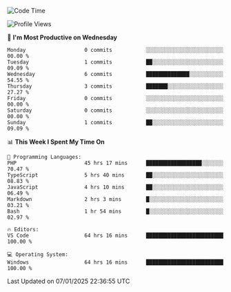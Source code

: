 <!--START_SECTION:waka-->
![Code Time](http://img.shields.io/badge/Code%20Time-3%2C796%20hrs%2045%20mins-blue)

![Profile Views](http://img.shields.io/badge/Profile%20Views-71-blue)

📅 **I'm Most Productive on Wednesday** 

```text
Monday                   0 commits           ░░░░░░░░░░░░░░░░░░░░░░░░░   00.00 % 
Tuesday                  1 commits           ██░░░░░░░░░░░░░░░░░░░░░░░   09.09 % 
Wednesday                6 commits           ██████████████░░░░░░░░░░░   54.55 % 
Thursday                 3 commits           ███████░░░░░░░░░░░░░░░░░░   27.27 % 
Friday                   0 commits           ░░░░░░░░░░░░░░░░░░░░░░░░░   00.00 % 
Saturday                 0 commits           ░░░░░░░░░░░░░░░░░░░░░░░░░   00.00 % 
Sunday                   1 commits           ██░░░░░░░░░░░░░░░░░░░░░░░   09.09 % 
```


📊 **This Week I Spent My Time On** 

```text
💬 Programming Languages: 
PHP                      45 hrs 17 mins      ██████████████████░░░░░░░   70.47 % 
TypeScript               5 hrs 40 mins       ██░░░░░░░░░░░░░░░░░░░░░░░   08.83 % 
JavaScript               4 hrs 10 mins       ██░░░░░░░░░░░░░░░░░░░░░░░   06.49 % 
Markdown                 2 hrs 3 mins        █░░░░░░░░░░░░░░░░░░░░░░░░   03.21 % 
Bash                     1 hr 54 mins        █░░░░░░░░░░░░░░░░░░░░░░░░   02.97 % 

🔥 Editors: 
VS Code                  64 hrs 16 mins      █████████████████████████   100.00 % 

💻 Operating System: 
Windows                  64 hrs 16 mins      █████████████████████████   100.00 % 
```


 Last Updated on 07/01/2025 22:36:55 UTC
<!--END_SECTION:waka-->
